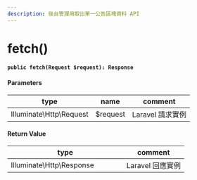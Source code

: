 ```yaml
---
description: 後台管理用取出單一公告區塊資料 API
---
```


# fetch()

<pre class="language-php"><code class="lang-php"><strong>public fetch(Request $request): Response
</strong></code></pre>

#### Parameters

| type                    | name     | comment      |
| ----------------------- | -------- | ------------ |
| Illuminate\Http\Request | $request | Laravel 請求實例 |

#### **Return Value**

<table><thead><tr><th width="247">type</th><th>comment</th></tr></thead><tbody><tr><td>Illuminate\Http\Response</td><td>Laravel 回應實例</td></tr></tbody></table>

